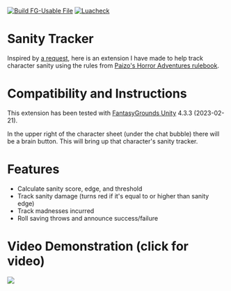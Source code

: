 [![Build FG-Usable File](https://github.com/bmos/FG-PFRPG-Sanity-Tracker/actions/workflows/create-ext.yml/badge.svg)](https://github.com/bmos/FG-PFRPG-Sanity-Tracker/actions/workflows/create-ext.yml) [![Luacheck](https://github.com/bmos/FG-PFRPG-Sanity-Tracker/actions/workflows/luacheck.yml/badge.svg)](https://github.com/bmos/FG-PFRPG-Sanity-Tracker/actions/workflows/luacheck.yml)

# Sanity Tracker
Inspired by [a request](https://svn.fantasygrounds.com/forums/showthread.php?59500-PFRPG-Live-Hitpoints-from-Constitution-Extension&p=525035&viewfull=1#post525035), here is an extension I have made to help track character sanity using the rules from [Paizo's Horror Adventures rulebook](https://paizo.com/products/btpy9n5a/discuss&page=10?Pathfinder-Roleplaying-Game-Horror-Adventures).

# Compatibility and Instructions
This extension has been tested with [FantasyGrounds Unity](https://www.fantasygrounds.com/home/FantasyGroundsUnity.php) 4.3.3 (2023-02-21).

In the upper right of the character sheet (under the chat bubble) there will be a brain button. This will bring up that character's sanity tracker.

# Features
* Calculate sanity score, edge, and threshold
* Track sanity damage (turns red if it's equal to or higher than sanity edge)
* Track madnesses incurred
* Roll saving throws and announce success/failure

# Video Demonstration (click for video)
[<img src="https://i.ytimg.com/vi_webp/uuY4c72XhwI/hqdefault.webp">](https://youtu.be/uuY4c72XhwI)
